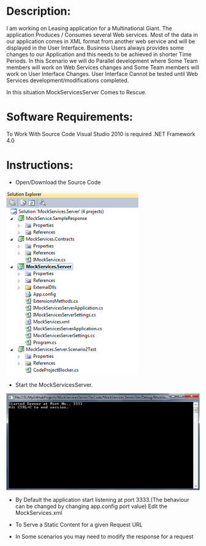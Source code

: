 Description:
=================
I am working on Leasing application for a Multinational Giant. The application Produces / Consumes several Web services. Most of the data in our application comes in XML format from another web service and will be displayed in the User Interface. Business Users always provides some changes to our Application and this needs to be achieved in shorter Time Periods. In this Scenario we will do Parallel development where Some Team members will work on Web Services changes and Some Team members will work on User Interface Changes. User Interface Cannot be tested until Web Services development/modifications completed.

In this situation MockServicesServer Comes to Rescue.

Software Requirements:
======================

To Work With Source Code Visual Studio 2010 is required
.NET Framework 4.0

Instructions:
=============

 - Open/Download the Source Code

 ![Step-1](https://github.com/sunilpottumuttu/MockServicesServer/blob/master/Docs/Step1.PNG)

 - Start the MockServicesServer.

 ![Step-2](https://github.com/sunilpottumuttu/MockServicesServer/blob/master/Docs/Step2.PNG) 

 - By Default the application start listening at port 3333.(The
    behaviour can be changed by changing app.config port value)
Edit the MockServices.xml

 - To Serve a Static Content for a given Request URL

<Handler Name="Scenario1" Description="" RequestUrl="http://staticurl.com"> <Response HandlerType="Static" FileName="one.xml" /> </Handler>

 - In Some scenarios you may need to modify the response for a request

<Handler Name="Scenario2" Description="" RequestUrl="www.codeproject.com"> <Response HandlerType="FromAssembly" FileName="MockServices.Server.Scenario2Test,MockServices.Server.Scenario2Test.CodeProjectBlocker" /> </Handler>
